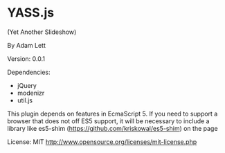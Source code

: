 YASS.js
===

(Yet Another Slideshow)

By Adam Lett

Version: 0.0.1

Dependencies:
- jQuery
- modenizr
- util.js

This plugin depends on features in EcmaScript 5. 
If you need to support a browser that does not off ES5 support, 
it will be necessary to include a library like es5-shim 
(https://github.com/kriskowal/es5-shim) on the page

License: MIT http://www.opensource.org/licenses/mit-license.php